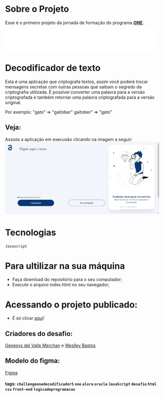# Sobre o Projeto

Esse é o primeiro projeto da jornada de formação do programa [**ONE**](https://www.oracle.com/br/education/oracle-next-education/).

![ONE](src/img/oracle-alura-footer.1689860202.svg)

# Decodificador de texto

Esta é uma aplicação que criptografa textos, assim você poderá trocar mensagens secretas com outras pessoas que saibam o segredo da criptografia utilizada.
É possível converter uma palavra para a versão criptografada e também retornar uma palavra criptografada para a versão original.

Por exemplo:
"gato" => "gaitober"
gaitober" => "gato"

## Veja:
Assista a aplicação em execusão clicando na imagem a seguir:
[![video apresentação](src/img/tela-decodificador.png)](https://drive.google.com/file/d/12eadwAlPN1gIYZ_yI8Eoc4Rl3VCitke-/view?usp=sharing)

# Tecnologias

`Javascript` 

# Para ultilizar na sua máquina

- Faça download do repositório para o seu computador;
- Execute o arquivo index.html no seu navegador;

# Acessando o projeto publicado:

- É só clicar [aqui](https://trizces.github.io/decodificador-de-texto/)!

## Criadores do desafio:

[Genesys del Valle Merchan](https://www.linkedin.com/in/genesysrondon914762182/) e 
[Weslley Bastos](https://www.linkedin.com/in/wessbastos/)

## Modelo do figma:
[Figma](https://www.figma.com/file/tvFEYhVfZTjdJ5P24RGV21/Alura-Challenge---Desafio-1---L%C3%B3gica?node-id=16%3A802)

#### tags: `challengeonedecodificador5` `one` `alura` `oracle` `JavaScript` `desafio` `html` `css` `front-end` `logicadeprogramacao`
